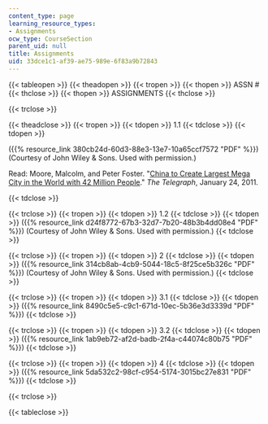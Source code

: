 ```yaml
---
content_type: page
learning_resource_types:
- Assignments
ocw_type: CourseSection
parent_uid: null
title: Assignments
uid: 33dce1c1-af39-ae75-989e-6f83a9b72843
---
```


{{< tableopen >}}
{{< theadopen >}}
{{< tropen >}}
{{< thopen >}}
ASSN #
{{< thclose >}}
{{< thopen >}}
ASSIGNMENTS
{{< thclose >}}

{{< trclose >}}

{{< theadclose >}}
{{< tropen >}}
{{< tdopen >}}
1.1
{{< tdclose >}}
{{< tdopen >}}


({{% resource_link 380cb24d-60d3-88e3-13e7-10a65ccf7572 "PDF" %}}) (Courtesy of John Wiley & Sons. Used with permission.)

Read: Moore, Malcolm, and Peter Foster. "[China to Create Largest Mega City in the World with 42 Million People](http://www.telegraph.co.uk/news/worldnews/asia/china/8278315/China-to-create-largest-mega-city-in-the-world-with-42-million-people.html)." _The Telegraph_, January 24, 2011.


{{< tdclose >}}

{{< trclose >}}
{{< tropen >}}
{{< tdopen >}}
1.2
{{< tdclose >}}
{{< tdopen >}}
({{% resource_link d24f8772-67b3-32d7-7b20-48b3b4dd08e4 "PDF" %}}) (Courtesy of John Wiley & Sons. Used with permission.)
{{< tdclose >}}

{{< trclose >}}
{{< tropen >}}
{{< tdopen >}}
2
{{< tdclose >}}
{{< tdopen >}}
({{% resource_link 314cb8ab-4cb9-5044-18c5-8f25ce5b326c "PDF" %}}) (Courtesy of John Wiley & Sons. Used with permission.)
{{< tdclose >}}

{{< trclose >}}
{{< tropen >}}
{{< tdopen >}}
3.1
{{< tdclose >}}
{{< tdopen >}}
({{% resource_link 8490c5e5-c9c1-671d-10ec-5b36e3d3339d "PDF" %}})
{{< tdclose >}}

{{< trclose >}}
{{< tropen >}}
{{< tdopen >}}
3.2
{{< tdclose >}}
{{< tdopen >}}
({{% resource_link 1ab9eb72-af2d-badb-2f4a-c44074c80b75 "PDF" %}})
{{< tdclose >}}

{{< trclose >}}
{{< tropen >}}
{{< tdopen >}}
4
{{< tdclose >}}
{{< tdopen >}}
({{% resource_link 5da532c2-98cf-c954-5174-3015bc27e831 "PDF" %}})
{{< tdclose >}}

{{< trclose >}}

{{< tableclose >}}